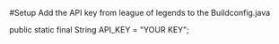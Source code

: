 #Setup
Add the API key from league of legends to the Buildconfig.java

public static final String API_KEY = "YOUR KEY";
